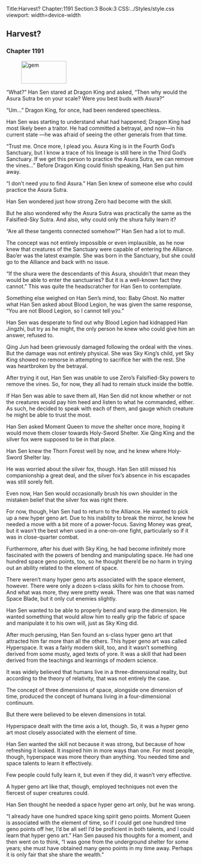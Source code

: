 Title:Harvest? 
Chapter:1191 
Section:3 
Book:3 
CSS:../Styles/style.css 
viewport: width=device-width
  
## Harvest?
### Chapter 1191 
<figure>
	<img src="../Images/gem.gif" alt="gem" id="gem" width="120" height="60" />
</figure>
  

  
  “What?” Han Sen stared at Dragon King and asked, “Then why would the Asura Sutra be on your scale? Were you best buds with Asura?”

“Um…” Dragon King, for once, had been rendered speechless.

Han Sen was starting to understand what had happened; Dragon King had most likely been a traitor. He had committed a betrayal, and now—in his current state —he was afraid of seeing the other generals from that time.

“Trust me. Once more, I plead you. Asura King is in the Fourth God’s Sanctuary, but I know a trace of his lineage is still here in the Third God’s Sanctuary. If we get this person to practice the Asura Sutra, we can remove the vines…” Before Dragon King could finish speaking, Han Sen put him away.

“I don’t need you to find Asura.” Han Sen knew of someone else who could practice the Asura Sutra.

Han Sen wondered just how strong Zero had become with the skill.

But he also wondered why the Asura Sutra was practically the same as the Falsified-Sky Sutra. And also, why could only the shura fully learn it?

“Are all these tangents connected somehow?” Han Sen had a lot to mull.

The concept was not entirely impossible or even implausible, as he now knew that creatures of the Sanctuary were capable of entering the Alliance. Bao’er was the latest example. She was born in the Sanctuary, but she could go to the Alliance and back with no issue.

“If the shura were the descendants of this Asura, shouldn’t that mean they would be able to enter the sanctuaries? But it is a well-known fact they cannot.” This was quite the headscratcher for Han Sen to contemplate.

Something else weighed on Han Sen’s mind, too: Baby Ghost. No matter what Han Sen asked about Blood Legion, he was given the same response, “You are not Blood Legion, so I cannot tell you.”

Han Sen was desperate to find out why Blood Legion had kidnapped Han Jingzhi, but try as he might, the only person he knew who could give him an answer, refused to.

Qing Jun had been grievously damaged following the ordeal with the vines. But the damage was not entirely physical. She was Sky King’s child, yet Sky King showed no remorse in attempting to sacrifice her with the rest. She was heartbroken by the betrayal.

After trying it out, Han Sen was unable to use Zero’s Falsified-Sky powers to remove the vines. So, for now, they all had to remain stuck inside the bottle.

If Han Sen was able to save them all, Han Sen did not know whether or not the creatures would pay him heed and listen to what he commanded, either. As such, he decided to speak with each of them, and gauge which creature he might be able to trust the most.

Han Sen asked Moment Queen to move the shelter once more, hoping it would move them closer towards Holy-Sword Shelter. Xie Qing King and the silver fox were supposed to be in that place.

Han Sen knew the Thorn Forest well by now, and he knew where Holy-Sword Shelter lay.

He was worried about the silver fox, though. Han Sen still missed his companionship a great deal, and the silver fox’s absence in his escapades was still sorely felt.

Even now, Han Sen would occasionally brush his own shoulder in the mistaken belief that the silver fox was right there.

For now, though, Han Sen had to return to the Alliance. He wanted to pick up a new hyper geno art. Due to his inability to break the mirror, he knew he needed a move with a bit more of a power-focus. Saving Money was great, but it wasn’t the best when used in a one-on-one fight, particularly so if it was in close-quarter combat.

Furthermore, after his duel with Sky King, he had become infinitely more fascinated with the powers of bending and manipulating space. He had one hundred space geno points, too, so he thought there’d be no harm in trying out an ability related to the element of space.

There weren’t many hyper geno arts associated with the space element, however. There were only a dozen s-class skills for him to choose from. And what was more, they were pretty weak. There was one that was named Space Blade, but it only cut enemies slightly.

Han Sen wanted to be able to properly bend and warp the dimension. He wanted something that would allow him to really grip the fabric of space and manipulate it to his own will, just as Sky King did.

After much perusing, Han Sen found an s-class hyper geno art that attracted him far more than all the others. This hyper geno art was called Hyperspace. It was a fairly modern skill, too, and it wasn’t something derived from some musty, aged texts of yore. It was a skill that had been derived from the teachings and learnings of modern science.

It was widely believed that humans live in a three-dimensional reality, but according to the theory of relativity, that was not entirely the case.

The concept of three dimensions of space, alongside one dimension of time, produced the concept of humans living in a four-dimensional continuum.

But there were believed to be eleven dimensions in total.

Hyperspace dealt with the time axis a lot, though. So, it was a hyper geno art most closely associated with the element of time.

Han Sen wanted the skill not because it was strong, but because of how refreshing it looked. It inspired him in more ways than one. For most people, though, hyperspace was more theory than anything. You needed time and space talents to learn it effectively.

Few people could fully learn it, but even if they did, it wasn’t very effective.

A hyper geno art like that, though, employed techniques not even the fiercest of super creatures could.

Han Sen thought he needed a space hyper geno art only, but he was wrong.

“I already have one hundred space king spirit geno points. Moment Queen is associated with the element of time, so if I could get one hundred time geno points off her, I’d be all set! I’d be proficient in both talents, and I could learn that hyper geno art.” Han Sen paused his thoughts for a moment, and then went on to think, “I was gone from the underground shelter for some years; she must have obtained many geno points in my time away. Perhaps it is only fair that she share the wealth.”

